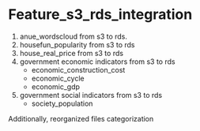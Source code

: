 # Feature_s3_rds_integration

1. anue_wordscloud from s3 to rds.
2. housefun_popularity from s3 to rds
3. house_real_price from s3 to rds
4. government economic indicators from s3 to rds
   * economic_construction_cost
   * economic_cycle
   * economic_gdp
5. government social indicators from s3 to rds
   * society_population
   
Additionally, reorganized files categorization





